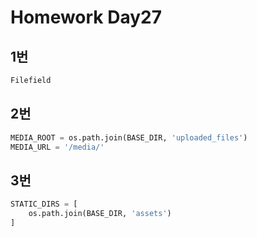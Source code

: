 # Homework Day27

## 1번

```python
Filefield
```



## 2번

```python
MEDIA_ROOT = os.path.join(BASE_DIR, 'uploaded_files')
MEDIA_URL = '/media/'
```



## 3번

```python
STATIC_DIRS = [
    os.path.join(BASE_DIR, 'assets')
]
```

